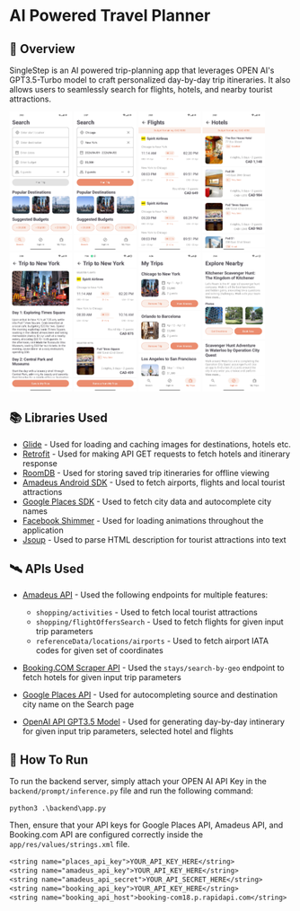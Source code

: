 # AI Powered Travel Planner


## :memo: Overview

SingleStep is an AI powered trip-planning app that leverages OPEN AI's GPT3.5-Turbo model to craft personalized day-by-day trip itineraries. It also allows users to seamlessly search for flights, hotels, and nearby tourist attractions.

<p float="left">
  <img src="images/1.jpg" width="22%" />
  <img src="images/2.jpg" width="22%" />
  <img src="images/3.jpg" width="22%" />
  <img src="images/4.jpg" width="22%" />
  <img src="images/5.jpg" width="22%" />
  <img src="images/6.jpg" width="22%" />
  <img src="images/7.jpg" width="22%" />
  <img src="images/8.jpg" width="22%" />
</p>

## :books: Libraries Used
- [Glide](https://github.com/bumptech/glide) - Used for loading and caching images for destinations, hotels etc.
- [Retrofit](https://square.github.io/retrofit/) - Used for making API GET requests to fetch hotels and itinerary response
- [RoomDB](https://developer.android.com/training/data-storage/room) - Used for storing saved trip itineraries for offline viewing
- [Amadeus Android SDK](https://github.com/amadeus4dev-examples/amadeus-android) - Used to fetch airports, flights and local tourist attractions
- [Google Places SDK](https://developers.google.com/maps/documentation/places/android-sdk/overview) - Used to fetch city data and autocomplete city names
- [Facebook Shimmer](https://github.com/facebookarchive/shimmer-android) - Used for loading animations throughout the application
- [Jsoup](https://jsoup.org/) - Used to parse HTML description for tourist attractions into text

## :artificial_satellite: APIs Used
- [Amadeus API](https://developers.amadeus.com/) - Used the following endpoints for multiple features:
  -  `shopping/activities` - Used to fetch local tourist attractions
  -  `shopping/flightOffersSearch` - Used to fetch flights for given input trip parameters
  -  `referenceData/locations/airports` - Used to fetch airport IATA codes for given set of coordinates

- [Booking.COM Scraper API](https://rapidapi.com/ntd119/api/booking-com18) - Used the `stays/search-by-geo` endpoint to fetch hotels for given input trip parameters

- [Google Places API](https://developers.google.com/maps/documentation/places/web-service/overview) - Used for autocompleting source and destination city name on the Search page

- [OpenAI API GPT3.5 Model](https://platform.openai.com/docs/models/gpt-3-5-turbo) - Used for generating day-by-day intinerary for given input trip parameters, selected hotel and flights

## :runner: How To Run
To run the backend server, simply attach your OPEN AI API Key in the `backend/prompt/inference.py` file and run the following command:
```
python3 .\backend\app.py
```

Then, ensure that your API keys for Google Places API, Amadeus API, and Booking.com API are configured correctly inside the `app/res/values/strings.xml` file.
```
<string name="places_api_key">YOUR_API_KEY_HERE</string>
<string name="amadeus_api_key">YOUR_API_KEY_HERE</string>
<string name="amadeus_api_secret">YOUR_API_SECRET_HERE</string>
<string name="booking_api_key">YOUR_API_KEY_HERE</string>
<string name="booking_api_host">booking-com18.p.rapidapi.com</string>
```



